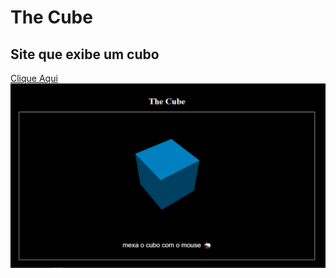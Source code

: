 <h1>The Cube</h1>
<h2>Site que exibe um cubo</h2>
<a href="https://jeiversonchristian.github.io/the-cube/">Clique Aqui</a>
<img src="cube.PNG" alt="Imagem do cubo">
